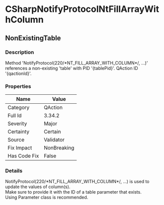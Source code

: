 ﻿---  
uid: Validator_3_34_2  
---

# CSharpNotifyProtocolNtFillArrayWithColumn

## NonExistingTable

### Description

Method 'NotifyProtocol(220\/\*NT\_FILL\_ARRAY\_WITH\_COLUMN\*\/, ...)' references a non\-existing 'table' with PID '{tablePid}'. QAction ID '{qactionId}'.

### Properties

| Name         | Value       |
| ------------ | ----------- |
| Category     | QAction     |
| Full Id      | 3.34.2      |
| Severity     | Major       |
| Certainty    | Certain     |
| Source       | Validator   |
| Fix Impact   | NonBreaking |
| Has Code Fix | False       |

### Details

NotifyProtocol(220\/\*NT\_FILL\_ARRAY\_WITH\_COLUMN\*\/, ...) is used to update the values of column(s).  
Make sure to provide it with the ID of a table parameter that exists.  
Using Parameter class is recommended.
